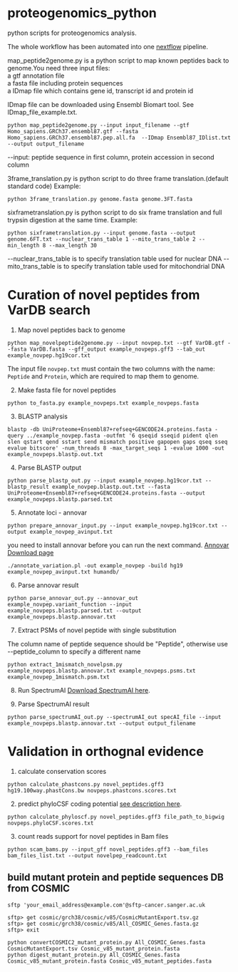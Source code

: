 # proteogenomics_python
python scripts for proteogenomics analysis.

The whole workflow has been automated into one [nextflow](https://github.com/lehtiolab/proteogenomics-analysis-workflow) pipeline.

map_peptide2genome.py is a python script to map known peptides back to genome.You need three input files:  
a gtf annotation file  
a fasta file including protein sequences  
a IDmap file which contains gene id, transcript id and protein id  

IDmap file can be downloaded using Ensembl Biomart tool. See IDmap_file_example.txt. 

`python map_peptide2genome.py --input input_filename --gtf Homo_sapiens.GRCh37.ensembl87.gtf --fasta Homo_sapiens.GRCh37.ensembl87.pep.all.fa  --IDmap Ensembl87_IDlist.txt --output output_filename`

--input: peptide sequence in first column, protein accession in second column

3frame_translation.py is  python script to do three frame translation.(default standard code)
Example:

`python 3frame_translation.py genome.fasta genome.3FT.fasta`

sixframetranslation.py is python script to do six frame translation and full trypsin digestion at the same time.
Example: 

`python sixframetranslation.py --input genome.fasta --output genome.6FT.txt --nuclear_trans_table 1 --mito_trans_table 2 --min_length 8 --max_length 30`

--nuclear_trans_table is to specify translation table used for nuclear DNA
--mito_trans_table is to specify translation table used for mitochondrial DNA



# Curation of novel peptides from VarDB search
1. Map novel peptides back to genome

`python map_novelpeptide2genome.py --input novpep.txt --gtf VarDB.gtf --fasta VarDB.fasta --gff_output example_novpeps.gff3 --tab_out example_novpep.hg19cor.txt`

The input file `novpep.txt` must contain the two columns with the name: `Peptide` and `Protein`, which are required to map them to genome.

2. Make fasta file for novel peptides

`python to_fasta.py example_novpeps.txt example_novpeps.fasta`

3. BLASTP analysis

`blastp -db UniProteome+Ensembl87+refseq+GENCODE24.proteins.fasta -query ../example_novpep.fasta -outfmt '6 qseqid sseqid pident qlen slen qstart qend sstart send mismatch positive gapopen gaps qseq sseq evalue bitscore' -num_threads 8 -max_target_seqs 1 -evalue 1000 -out example_novpeps.blastp.out.txt`

4. Parse BLASTP output

`python parse_blastp_out.py --input example_novpep.hg19cor.txt --blastp_result example_novpep.blastp.out.txt --fasta UniProteome+Ensembl87+refseq+GENCODE24.proteins.fasta --output example_novpeps.blastp.parsed.txt`

5. Annotate loci - annovar

`python prepare_annovar_input.py --input example_novpep.hg19cor.txt --output example_novpep_avinput.txt`

you need to install annovar before you can run the next command. [Annovar Download page](http://annovar.openbioinformatics.org/en/latest/user-guide/download/)

`./annotate_variation.pl -out example_novpep -build hg19 example_novpep_avinput.txt humandb/`

6. Parse annovar result

`python parse_annovar_out.py --annovar_out example_novpep.variant_function --input example_novpeps.blastp.parsed.txt --output example_novpeps.blastp.annovar.txt`

7. Extract PSMs of novel peptide with single substitution

The column name of peptide sequence should be "Peptide", otherwise use --peptide_column to specify a different name

`python extract_1mismatch_novelpsm.py example_novpeps.blastp.annovar.txt example_novpeps.psms.txt example_novpep_1mismatch.psm.txt`

8. Run SpectrumAI [Download SpectrumAI here](https://github.com/yafeng/SpectrumAI).

9. Parse SpectrumAI result

`python parse_spectrumAI_out.py --spectrumAI_out specAI_file --input example_novpeps.blastp.annovar.txt --output output_filename`


# Validation in orthognal evidence
1. calculate conservation scores 
    
`python calculate_phastcons.py novel_peptides.gff3 hg19.100way.phastCons.bw novpeps.phastcons.scores.txt`

2. predict phyloCSF coding potential [see description here](https://github.com/hussius/gff-phylocsf-human).

`python calculate_phyloscf.py novel_peptides.gff3 file_path_to_bigwig novpeps.phyloCSF.scores.txt`

3. count reads support for novel peptides in Bam files

`python scam_bams.py --input_gff novel_peptides.gff3 --bam_files bam_files_list.txt --output novelpep_readcount.txt `


## build mutant protein and peptide sequences DB from COSMIC

```
sftp 'your_email_address@example.com'@sftp-cancer.sanger.ac.uk

sftp> get cosmic/grch38/cosmic/v85/CosmicMutantExport.tsv.gz
sftp> get cosmic/grch38/cosmic/v85/All_COSMIC_Genes.fasta.gz
sftp> exit

python convertCOSMIC2_mutant_protein.py All_COSMIC_Genes.fasta CosmicMutantExport.tsv Cosmic_v85_mutant_protein.fasta
python digest_mutant_protein.py All_COSMIC_Genes.fasta Cosmic_v85_mutant_protein.fasta Cosmic_v85_mutant_peptides.fasta
```
